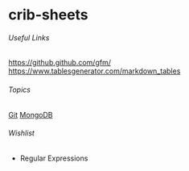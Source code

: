 # crib-sheets

###### Useful Links
https://github.github.com/gfm/
https://www.tablesgenerator.com/markdown_tables

###### Topics
[Git](/git.md)
[MongoDB](/mongodb.md)

###### Wishlist
* Regular Expressions
